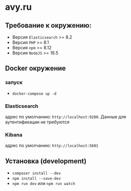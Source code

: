 # avy.ru

## Требование к окружению:
- Версия `Elasticsearch` >= 8.2
- Версия `PHP` >= 8.1
- Версия `npm` >= 8.12
- Версия `NodeJS` >= 16.5

## Docker окружение

### запуск
- `docker-compose up -d`

### Elasticsearch
адрес по умолчанию: `http://localhost:9200`.
Данные для аутентификации не требуются

### Kibana
адрес по умолчанию: `http://localhost:5601`

## Установка (development)
- `composer install --dev`
- `npm install --save-dev`
- `npm run dev` или `npm run watch`